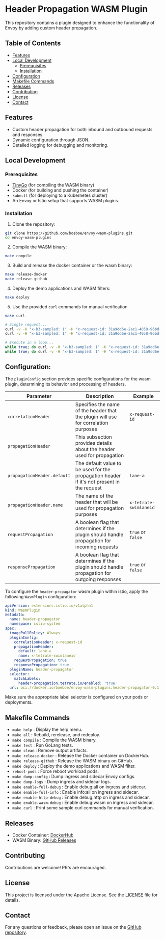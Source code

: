 # Header Propagation WASM Plugin

This repository contains a plugin designed to enhance the functionality of Envoy by adding custom header propagation.

## Table of Contents

- [Features](#features)
- [Local Development](#development)
  - [Prerequisites](#prerequisites)
  - [Installation](#installation)
- [Configuration](#configuration)
- [Makefile Commands](#makefile-commands)
- [Releases](#releases)
- [Contributing](#contributing)
- [License](#license)
- [Contact](#contact)

## Features

- Custom header propagation for both inbound and outbound requests and responses.
- Dynamic configuration through JSON.
- Detailed logging for debugging and monitoring.

## Local Development

### Prerequisites

- [TinyGo](https://tinygo.org) (for compiling the WASM binary)
- Docker (for building and pushing the container)
- `kubectl` (for deploying to a Kubernetes cluster)
- An Envoy or Istio setup that supports WASM plugins.

### Installation

1. Clone the repository:

```bash
git clone https://github.com/boeboe/envoy-wasm-plugins.git
cd envoy-wasm-plugins
```

2. Compile the WASM binary:

```bash
make compile
```

3. Build and release the docker container or the wasm binary:

```bash
make release-docker
make release-github
```

4. Deploy the demo applications and WASM filters:

```bash
make deploy
```

5. Use the provided `curl` commands for manual verification

```bash
make curl

# Single request...
curl -v -H "x-b3-sampled: 1" -H "x-request-id: 31a9dd6e-2ac1-4058-96bd-30a9f7938714" -H "x-tetrate-swimlaneid: lane-a" --resolve "propagate.tetrate.io:80:172.18.0.101" "http://propagate.tetrate.io/proxy/app-b.ns-b/proxy/httpbin.ns-httpbin/headers"
curl -v -H "x-b3-sampled: 1" -H "x-request-id: 31a9dd6e-2ac1-4058-96bd-30a9f7938714" -H "x-tetrate-swimlaneid: lane-a" --resolve "propagate.tetrate.io:80:172.18.0.101" "http://propagate.tetrate.io/proxy/app-b.ns-b/proxy/httpbin.ns-httpbin/response-headers?x-request-id=31a9dd6e-2ac1-4058-96bd-30a9f7938714"

# Execute in a loop...
while true; do curl -v -H "x-b3-sampled: 1" -H "x-request-id: 31a9dd6e-2ac1-4058-96bd-30a9f7938714" -H "x-tetrate-swimlaneid: lane-a" --resolve "propagate.tetrate.io:80:172.18.0.101" "http://propagate.tetrate.io/proxy/app-b.ns-b/proxy/httpbin.ns-httpbin/headers" ; sleep 1 ; done
while true; do curl -v -H "x-b3-sampled: 1" -H "x-request-id: 31a9dd6e-2ac1-4058-96bd-30a9f7938714" -H "x-tetrate-swimlaneid: lane-a" --resolve "propagate.tetrate.io:80:172.18.0.101" "http://propagate.tetrate.io/proxy/app-b.ns-b/proxy/httpbin.ns-httpbin/headers/response-headers?x-request-id=31a9dd6e-2ac1-4058-96bd-30a9f7938714" ; sleep 1 ; done
```

## Configuration:

The `pluginConfig` section provides specific configurations for the wasm plugin, determining its behavior and processing of headers.

| Parameter             | Description                                                                                   | Example               |
|-----------------------|-----------------------------------------------------------------------------------------------|-----------------------|
| `correlationHeader`   | Specifies the name of the header that the plugin will use for correlation purposes            | `x-request-id`        |
| `propagationHeader`   | This subsection provides details about the header used for propagation                        |                       |
| `propagationHeader.default`             | The default value to be used for the propagation header if it's not present in the request    | `lane-a`              |
| `propagationHeader.name`                | The name of the header that will be used for propagation purposes                             | `x-tetrate-swimlaneid`|
| `requestPropagation`  | A boolean flag that determines if the plugin should handle propagation for incoming requests  | `true` or `false`     |
| `responsePropagation` | A boolean flag that determines if the plugin should handle propagation for outgoing responses | `true` or `false`     |


To configure the `header-propagator` wasm plugin within istio, apply the following `WasmPlugin` configuration:

```yaml
apiVersion: extensions.istio.io/v1alpha1
kind: WasmPlugin
metadata:
  name: header-propagator
  namespace: istio-system
spec:
  imagePullPolicy: Always
  pluginConfig:
    correlationHeader: x-request-id
    propagationHeader:
      default: lane-a
      name: x-tetrate-swimlaneid
    requestPropagation: true
    responsePropagation: true
  pluginName: header-propagator
  selector:
    matchLabels:
      header-propagation.tetrate.io/enabled: 'true'
  url: oci://docker.io/boeboe/envoy-wasm-plugins:header-propagator-0.1
```

Make sure the appropriate label selector is configured on your pods or deployments.

## Makefile Commands

- `make help` : Display the help menu.
- `make all` : Rebuild, rerelease, and redeploy.
- `make compile` : Compile the WASM binary.
- `make test` : Run GoLang tests.
- `make clean` : Remove output artifacts.
- `make release-docker` : Release the Docker container on DockerHub.
- `make release-github` : Release the WASM binary on GitHub.
- `make deploy` : Deploy the demo applications and WASM filter.
- `reboot-pods` : Force reboot workload pods.
- `make dump-config` : Dump ingress and sidecar Envoy configs.
- `make dump-logs` : Dump ingress and sidecar logs.
- `make enable-full-debug` : Enable debug:all on ingress and sidecar.
- `make enable-full-info` : Enable info:all on ingress and sidecar.
- `make enable-http-debug` : Enable debug:http on ingress and sidecar.
- `make enable-wasm-debug` : Enable debug:wasm on ingress and sidecar.
- `make curl` : Print some sample curl commands for manual verification.

## Releases

- Docker Container: [DockerHub](https://hub.docker.com/r/boeboe/envoy-wasm-plugins/tags)
- WASM Binary: [GitHub Releases](https://github.com/boeboe/envoy-wasm-plugins/releases)

## Contributing

Contributions are welcome! PR's are encouraged.

## License

This project is licensed under the Apache License. See the [LICENSE](./LICENSE) file for details.

## Contact

For any questions or feedback, please open an issue on the [GitHub repository](https://github.com/boeboe/envoy-wasm-plugins/issues).